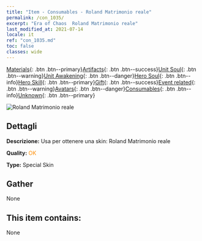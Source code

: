 ```yaml
---
title: "Item - Consumables - Roland Matrimonio reale"
permalink: /con_1035/
excerpt: "Era of Chaos  Roland Matrimonio reale"
last_modified_at: 2021-07-14
locale: it
ref: "con_1035.md"
toc: false
classes: wide
---
```

 [Materials](/ItemsIT/){: .btn .btn--primary}[Artifacts](/ItemsIT/Artifacts/){: .btn .btn--success}[Unit Soul](/ItemsIT/UnitSoul/){: .btn .btn--warning}[Unit Awakening](/ItemsIT/UnitAwakening/){: .btn .btn--danger}[Hero Soul](/ItemsIT/HeroSoul/){: .btn .btn--info}[Hero Skill](/ItemsIT/HeroSkill/){: .btn .btn--primary}[Gift](/ItemsIT/Gift/){: .btn .btn--success}[Event related](/ItemsIT/Events/){: .btn .btn--warning}[Avatars](/ItemsIT/Avatars/){: .btn .btn--danger}[Consumables](/ItemsIT/Consumables/){: .btn .btn--info}[Unknown](/ItemsIT/Unknown/){: .btn .btn--primary}

 ![Roland Matrimonio reale](/images/h/h_Roland7.jpg)

## Dettagli
 **Descrizione:** Usa per ottenere una skin: Roland Matrimonio reale

 **Quality:** <span style="color: #FF8C00">OK</span>

 **Type:** Special Skin

## Gather

  None

## This item contains:

  None

